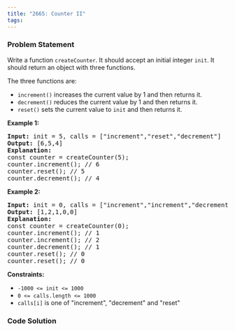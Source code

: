 ```yaml
---
title: "2665: Counter II"
tags:
---
```

### Problem Statement

<p>Write a function <code>createCounter</code>. It should accept an initial integer <code>init</code>. It should return an object with three functions.</p>

<p>The three functions are:</p>

<ul>
	<li><code>increment()</code> increases the current value by 1 and then returns it.</li>
	<li><code>decrement()</code> reduces the current value by 1 and then returns it.</li>
	<li><code>reset()</code> sets the current value to <code>init</code> and then returns it.</li>
</ul>


<p><strong class="example">Example 1:</strong></p>

<pre>
<strong>Input:</strong> init = 5, calls = [&quot;increment&quot;,&quot;reset&quot;,&quot;decrement&quot;]
<strong>Output:</strong> [6,5,4]
<strong>Explanation:</strong>
const counter = createCounter(5);
counter.increment(); // 6
counter.reset(); // 5
counter.decrement(); // 4
</pre>

<p><strong class="example">Example 2:</strong></p>

<pre>
<strong>Input:</strong> init = 0, calls = [&quot;increment&quot;,&quot;increment&quot;,&quot;decrement&quot;,&quot;reset&quot;,&quot;reset&quot;]
<strong>Output:</strong> [1,2,1,0,0]
<strong>Explanation:</strong>
const counter = createCounter(0);
counter.increment(); // 1
counter.increment(); // 2
counter.decrement(); // 1
counter.reset(); // 0
counter.reset(); // 0
</pre>


<p><strong>Constraints:</strong></p>

<ul>
	<li><code>-1000 &lt;= init &lt;= 1000</code></li>
	<li><code>0 &lt;= calls.length &lt;= 1000</code></li>
	<li><code>calls[i]</code> is one of &quot;increment&quot;, &quot;decrement&quot; and &quot;reset&quot;</li>
</ul>


### Code Solution

```python

```
